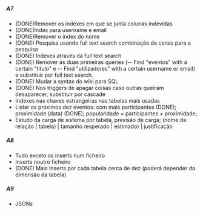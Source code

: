 ##### A7 #####


  * (DONE)Remover os indexes em que se junta colunas indevidas
  * (DONE)Index para username e email
  * (DONE)Remover o index do nome
  * (DONE) Pesquisa usando full text search combinação de cenas para a pesquisa
  * (DONE) Indexes através da full text search
  * (DONE) Remover as duas primeiras queries (-- Find "eventos" with a certain "titulo" e -- Find "utilizadores" with a certain username or email) e substituir por full text search.
  * (DONE) Mudar a syntax do wiki para SQL
  * (DONE) Nos triggers de apagar coisas caso outras queiram desaparecer, substituir por cascade
  * Indexes nas chaves estrangeiras nas tabelas mais usadas
  * Listar os próximos dez eventos: com mais participantes (DONE); proximidade (data) (DONE); popularidade = participantes + proximidade;
  * Estudo da carga de sistema por tabela, previsão de carga; (nome da relação | tabela) | tamanho (esperado | estimado) | justificação


##### A8 #####
  * Tudo exceto os inserts num ficheiro
  * Inserts noutro ficheiro
  * (DONE) Mais inserts por cada tabela cerca de dez (poderá depender da dimensão da tabela)
 

##### A9 #####
  * JSONs
